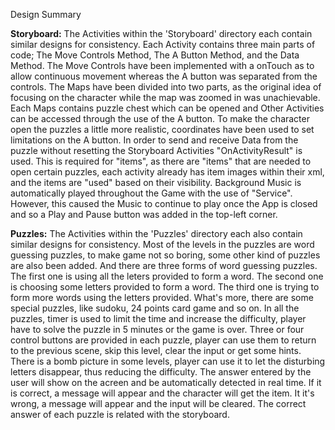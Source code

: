 Design Summary

**Storyboard:**
The Activities within the 'Storyboard' directory each contain similar designs for consistency.
Each Activity contains three main parts of code; The Move Controls Method, The A Button Method, and the Data Method.
The Move Controls have been implemented with a onTouch as to allow continuous movement whereas the A button was separated from the controls.
The Maps have been divided into two parts, as the original idea of focusing on the character while the map was zoomed in was unachievable.
Each Maps contains puzzle chest which can be opened and Other Activities can be accessed through the use of the A button.
To make the character open the puzzles a little more realistic, coordinates have been used to set limitations on the A button.
In order to send and receive Data from the puzzle without resetting the Storyboard Activities "OnActivityResult" is used.
This is required for "items", as there are "items" that are needed to open certain puzzles,
each activity already has item images within their xml, and the items are "used" based on their visibility.
Background Music is automatically played throughout the Game with the use of "Service". However, this caused the Music to continue to
play once the App is closed and so a Play and Pause button was added in the top-left corner.

**Puzzles:**
The Activities within the 'Puzzles' directory each also contain similar designs for consistency.
Most of the levels in the puzzles are word guessing puzzles, to make game not so boring, some other kind of puzzles are also been added.
And there are three forms of word guessing puzzles.
The first one is using all the leters provided to form a word.
The second one is choosing some letters provided to form a word.
The third one is trying to form more words using the letters provided.
What's more, there are some special puzzles, like sudoku, 24 points card game and so on.
In all the puzzles, timer is used to limit the time and increase the difficulty, player have to solve the puzzle in 5 minutes or the game is over.
Three or four control buttons are provided in each puzzle, player can use them to return to the previous scene, skip this level, clear the input or get some hints.
There is a bomb picture in some levels, player can use it to let the disturbing letters disappear, thus reducing the difficulty.
The answer entered by the user will show on the acreen and be automatically detected in real time. If it is correct, a message will appear and the character will get the item. It it's wrong, a message will appear and the input will be cleared.
The correct answer of each puzzle is related with the storyboard.
